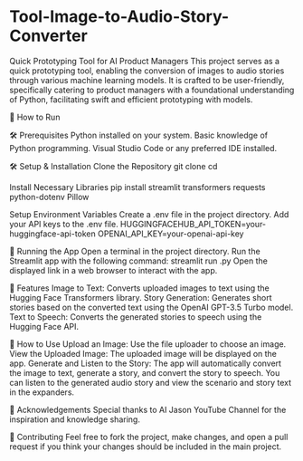 # Tool-Image-to-Audio-Story-Converter

Quick Prototyping Tool for AI Product Managers
This project serves as a quick prototyping tool, enabling the conversion of images to audio stories through various machine learning models. It is crafted to be user-friendly, specifically catering to product managers with a foundational understanding of Python, facilitating swift and efficient prototyping with models.

🚀 How to Run

🛠️ Prerequisites
Python installed on your system.
Basic knowledge of Python programming.
Visual Studio Code or any preferred IDE installed.

🛠️ Setup & Installation
Clone the Repository
git clone <repository-url>
cd <repository-name>

Install Necessary Libraries
pip install streamlit transformers requests python-dotenv Pillow

Setup Environment Variables
Create a .env file in the project directory.
Add your API keys to the .env file.
HUGGINGFACEHUB_API_TOKEN=your-huggingface-api-token
OPENAI_API_KEY=your-openai-api-key

🚀 Running the App
Open a terminal in the project directory.
Run the Streamlit app with the following command:
streamlit run <filename>.py
Open the displayed link in a web browser to interact with the app.

🌟 Features
Image to Text: Converts uploaded images to text using the Hugging Face Transformers library.
Story Generation: Generates short stories based on the converted text using the OpenAI GPT-3.5 Turbo model.
Text to Speech: Converts the generated stories to speech using the Hugging Face API.

📘 How to Use
Upload an Image: Use the file uploader to choose an image.
View the Uploaded Image: The uploaded image will be displayed on the app.
Generate and Listen to the Story: The app will automatically convert the image to text, generate a story, and convert the story to speech. You can listen to the generated audio story and view the scenario and story text in the expanders.

🙏 Acknowledgements
Special thanks to AI Jason YouTube Channel for the inspiration and knowledge sharing.

🤝 Contributing
Feel free to fork the project, make changes, and open a pull request if you think your changes should be included in the main project.


